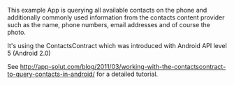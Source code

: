 This example App is querying all available contacts on the phone and additionally commonly used information from the contacts content provider such as the name, phone numbers, email addresses and of course the photo.

It's using the ContactsContract which was introduced with Android API level 5 (Android 2.0)

See http://app-solut.com/blog/2011/03/working-with-the-contactscontract-to-query-contacts-in-android/ for a detailed tutorial.